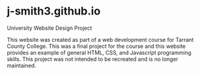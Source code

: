 # j-smith3.github.io
University Website Design Project

This website was created as part of a web development course for Tarrant County College. This was a final project for the course and this website provides an example of general HTML, CSS, and Javascript programming skills. This project was not intended to be recreated and is no longer maintained. 
